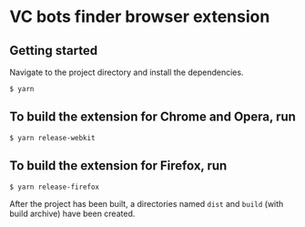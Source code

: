# VC bots finder browser extension

## Getting started

Navigate to the project directory and install the dependencies.

```
$ yarn
```

## To build the extension for Chrome and Opera, run

```
$ yarn release-webkit
```

## To build the extension for Firefox, run

```
$ yarn release-firefox
```

After the project has been built, a directories named `dist` and `build` (with build archive) have been created.
